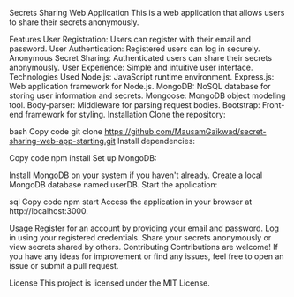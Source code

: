 Secrets Sharing Web Application
This is a web application that allows users to share their secrets anonymously.

Features
User Registration: Users can register with their email and password.
User Authentication: Registered users can log in securely.
Anonymous Secret Sharing: Authenticated users can share their secrets anonymously.
User Experience: Simple and intuitive user interface.
Technologies Used
Node.js: JavaScript runtime environment.
Express.js: Web application framework for Node.js.
MongoDB: NoSQL database for storing user information and secrets.
Mongoose: MongoDB object modeling tool.
Body-parser: Middleware for parsing request bodies.
Bootstrap: Front-end framework for styling.
Installation
Clone the repository:

bash
Copy code
git clone <repository-url>
https://github.com/MausamGaikwad/secret-sharing-web-app-starting.git
Install dependencies:

Copy code
npm install
Set up MongoDB:

Install MongoDB on your system if you haven't already.
Create a local MongoDB database named userDB.
Start the application:

sql
Copy code
npm start
Access the application in your browser at http://localhost:3000.

Usage
Register for an account by providing your email and password.
Log in using your registered credentials.
Share your secrets anonymously or view secrets shared by others.
Contributing
Contributions are welcome! If you have any ideas for improvement or find any issues, feel free to open an issue or submit a pull request.

License
This project is licensed under the MIT License.